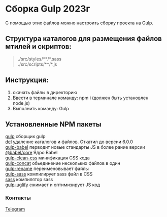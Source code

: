 # Сборка Gulp 2023г

С помощью этих файлов можно настроить сборку проекта на Gulp.

## Структура каталогов для размещения файлов мтилей и скриптов:

> ./src/styles/\*\*/\*.sass  
> ./src/scripts/\*\*/\*.js

## Инструкция:

1. скачать файлы в директорию
2. Ввести в терминале команду: npm i (должен быть установлен node.js)
3. Выполнить команду: Gulp

## Установленные NPM пакеты

[gulp](https://www.npmjs.com/package/gulp) сборщик gulp  
[del](https://www.npmjs.com/package/del) удаление каталогов и файлов. Откатил до версии 6.0.0  
[gulp-babel](https://www.npmjs.com/package/gulp-babel) перводит новые стандарты JS в более рание версии  
[@babel/core](https://www.npmjs.com/package/@babel/core) Ядро Babel  
[gulp-clean-css](https://www.npmjs.com/package/gulp-clean-css) минификация CSS кода  
[gulp-concat](https://www.npmjs.com/package/gulp-concat) обьединение нескольких файлов в один  
[gulp-rename](https://www.npmjs.com/package/gulp-rename) переименовывает файлы  
[gulp-sass](https://www.npmjs.com/package/gulp-sass) компилирует sass файл в CSS  
[sass](https://www.npmjs.com/package/sass) компилятор sass  
[gulp-uglify](https://www.npmjs.com/package/gulp-uglify) сжимает и оптимизирует JS код

### Контакты

[Telegram](https://t.me/ilyaVishnevskiy)
